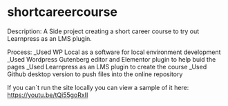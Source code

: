 # shortcareercourse

Description:
A Side project creating a short career course to try out Learnpress as an LMS plugin.

Process:
_Used WP Local as a software for local environment development
_Used Wordpress Gutenberg editor and Elementor plugin to help buid the pages
_Used Learnpress as an LMS plugin to create the course 
_Used Github desktop version to push files into the online repository 

If you can`t run the site locally you can view a sample of it here:
https://youtu.be/tQi55goRxII
